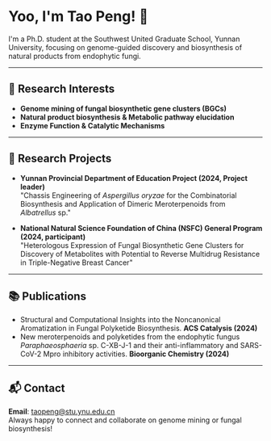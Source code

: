 # Yoo, I'm Tao Peng! 👋

I'm a Ph.D. student at the Southwest United Graduate School, Yunnan University, focusing on genome-guided discovery and biosynthesis of natural products from endophytic fungi.

---

## 🔎 Research Interests

- **Genome mining of fungal biosynthetic gene clusters (BGCs)**
- **Natural product biosynthesis & Metabolic pathway elucidation**
- **Enzyme Function & Catalytic Mechanisms**

---

## 🧭 Research Projects

- **Yunnan Provincial Department of Education Project (2024, Project leader)**  
  "Chassis Engineering of *Aspergillus oryzae* for the Combinatorial Biosynthesis and Application of Dimeric Meroterpenoids from *Albatrellus* sp."

- **National Natural Science Foundation of China (NSFC) General Program (2024, participant)**  
  "Heterologous Expression of Fungal Biosynthetic Gene Clusters for Discovery of Metabolites with Potential to Reverse Multidrug Resistance in Triple-Negative Breast Cancer"

---

## 📚 Publications

- Structural and Computational Insights into the Noncanonical Aromatization in Fungal Polyketide Biosynthesis. **ACS Catalysis (2024)**
- New meroterpenoids and polyketides from the endophytic fungus *Paraphaeosphaeria* sp. C-XB-J-1 and their anti-inflammatory and SARS-CoV-2 Mpro inhibitory activities. **Bioorganic Chemistry (2024)**

---

## 📬 Contact

**Email**: taopeng@stu.ynu.edu.cn  
Always happy to connect and collaborate on genome mining or fungal biosynthesis!
